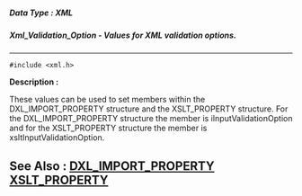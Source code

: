##### Data Type : XML
##### Xml_Validation_Option - Values for XML validation options.
---
```
#include <xml.h>
```
**Description :**

These values can be used to set members within the DXL_IMPORT_PROPERTY 
structure and the XSLT_PROPERTY structure.  For the DXL_IMPORT_PROPERTY 
structure the member is iInputValidationOption and for the XSLT_PROPERTY 
structure the member is xsltInputValidationOption.

**See Also :**
[DXL_IMPORT_PROPERTY](/domino-c-api-docs/reference/Data/DXL_IMPORT_PROPERTY)
[XSLT_PROPERTY](/domino-c-api-docs/reference/Data/XSLT_PROPERTY)
---
